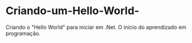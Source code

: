 # Criando-um-Hello-World-
Criando o "Hello World" para iniciar em .Net. O início do aprendizado em programação.

